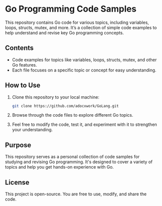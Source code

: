 # Go Programming Code Samples

This repository contains Go code for various topics, including variables, loops, structs, mutex, and more. It’s a collection of simple code examples to help understand and revise key Go programming concepts.

## Contents

* Code examples for topics like variables, loops, structs, mutex, and other Go features.
* Each file focuses on a specific topic or concept for easy understanding.

## How to Use

1. Clone this repository to your local machine:

   ```bash
   git clone https://github.com/adocxwork/GoLang.git
   ```

2. Browse through the code files to explore different Go topics.

3. Feel free to modify the code, test it, and experiment with it to strengthen your understanding.

## Purpose

This repository serves as a personal collection of code samples for studying and revising Go programming. It's designed to cover a variety of topics and help you get hands-on experience with Go.

## License

This project is open-source. You are free to use, modify, and share the code.
